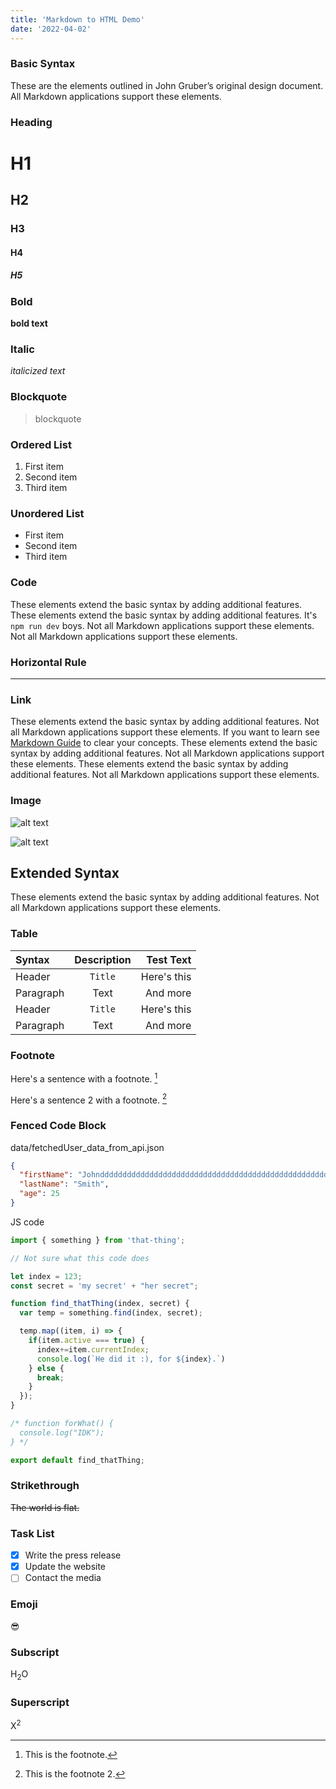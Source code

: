 ```yaml
---
title: 'Markdown to HTML Demo'
date: '2022-04-02'
---
```


### Basic Syntax

These are the elements outlined in John Gruber’s original design document. All Markdown applications support these elements.

### Heading

# H1

## H2
### H3
#### H4
##### H5

### Bold

**bold text**

### Italic

*italicized text*

### Blockquote

> blockquote

### Ordered List

1. First item
2. Second item
3. Third item

### Unordered List

- First item
- Second item
- Third item

### Code

These elements extend the basic syntax by adding additional features. These elements extend the basic syntax by adding additional features. It's `npm run dev` boys. Not all Markdown applications support these elements. Not all Markdown applications support these elements.

### Horizontal Rule

---

### Link

These elements extend the basic syntax by adding additional features. Not all Markdown applications support these elements. If you want to learn see [Markdown Guide](https://www.markdownguide.org) to clear your concepts. These elements extend the basic syntax by adding additional features. Not all Markdown applications support these elements. These elements extend the basic syntax by adding additional features. Not all Markdown applications support these elements.

### Image

![alt text](https://www.markdownguide.org/assets/images/tux.png)

![alt text](https://assets.weforum.org/community/image/7TIt0OZ7hNUP1TNJrHHQOCriP9rSR4d9toQR7EB2gU8.jpg)

## Extended Syntax

These elements extend the basic syntax by adding additional features. Not all Markdown applications support these elements.

### Table

| Syntax      | Description | Test Text     |
| :---        |    :----:   |          ---: |
| Header      | `Title`       | Here's this   |
| Paragraph   | Text        | And more      |
| Header      | `Title`       | Here's this   |
| Paragraph   | Text        | And more      |

### Footnote

Here's a sentence with a footnote.  [^1]

[^1]: This is the footnote.

Here's a sentence 2 with a footnote. [^2]

[^2]: This is the footnote 2.

### Fenced Code Block

<filename>data/fetchedUser_data_from_api.json</filename>

```json
{
  "firstName": "Johnddddddddddddddddddddddddddddddddddddddddddddddddddddddddddddddddddddddddddddddddddddddddddddddddddddd",
  "lastName": "Smith",
  "age": 25
}
```

JS code

```js
import { something } from 'that-thing';

// Not sure what this code does

let index = 123;
const secret = 'my secret' + "her secret";

function find_thatThing(index, secret) {
  var temp = something.find(index, secret);

  temp.map((item, i) => {
    if(item.active === true) {
      index+=item.currentIndex;
      console.log(`He did it :), for ${index}.`)
    } else {
      break;
    }
  });
}

/* function forWhat() {
  console.log("IDK");
} */

export default find_thatThing;

```


### Strikethrough

~~The world is flat.~~

### Task List

- [x] Write the press release
- [x] Update the website
- [ ] Contact the media

### Emoji

😎️

### Subscript

H<sub>2</sub>O

### Superscript

X<sup>2</sup>